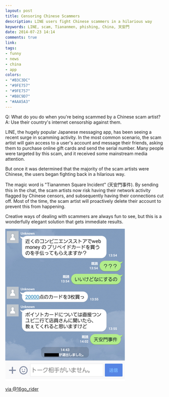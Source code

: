 ```yaml
---
layout: post
title: Censoring Chinese Scammers
description: LINE users fight Chinese scammers in a hilarious way
keywords: LINE, scam, Tiananmen, phishing, China, 天安門
date: 2014-07-23 14:14
comments: true
link: 
tags:
- funny
- news
- china
- app
colors:
- "#B3C3DC"
- "#9FE757"
- "#9FE757"
- "#B8C9D7"
- "#AAA5A3"
---
```


Q: What do you do when you're being scammed by a Chinese scam artist?  
A: Use their country's internet censorship against them.

LINE, the hugely popular Japanese messaging app, has been seeing a recent surge in scamming activity. In the most common scenario, the scam artist will gain access to a user's account and message their friends, asking them to purchase online gift cards and send the serial number. Many people were targeted by this scam, and it received some mainstream media attention.

But once it was determined that the majority of the scam artists were Chinese, the users began fighting back in a hilarious way.

<!-- more -->

The magic word is "Tiananmen Square Incident" (天安門事件). By sending this in the chat, the scam artists now risk having their network activity flagged by Chinese censors, and subsequently having their connections cut off. Most of the time, the scam artist will proactively delete their account to prevent this from happening.

Creative ways of dealing with scammers are always fun to see, but this is a wonderfully elegant solution that gets immediate results.

![Scaring away the scam artist](/assets/tiananmen1.png)

[via @16go_rider](https://twitter.com/16go_rider/status/483553229884502016)

